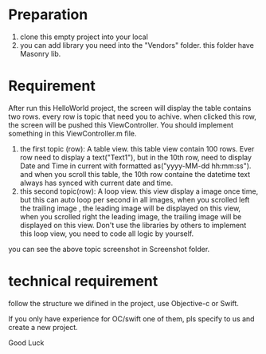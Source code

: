 # Preparation

1. clone this empty project into your local
2. you can add library you need into the "Vendors" folder. this folder have Masonry lib.

# Requirement

After run this HelloWorld project, the screen will display the table contains two rows. every row is topic that need you to achive. when clicked this row, the screen will be pushed this ViewController. You should implement something in this ViewController.m file.

1. the first topic (row): A table view. this table view contain 100 rows. Ever row need to display a text("Text1"),  but in the 10th row, need to display Date and Time in current with formatted as("yyyy-MM-dd hh:mm:ss"). and when you scroll this table, the 10th row containe the datetime text always has synced with current date and time.
2. this second topic(row): A loop view. this view display a image once time, but this can auto loop per second in all images, when you scrolled left the trailing image , the leading image will be displayed on this view, when you scrolled right the leading image, the trailing image will be displayed on this view. Don't use the libraries by others to implement this loop view, you need to code all logic by yourself.

you can see the above topic screenshot in Screenshot folder.


# technical requirement

follow the structure we difined in the project, use Objective-c or Swift.

If you only have experience for OC/swift one of them, pls specify to us and create a new project.

Good Luck


